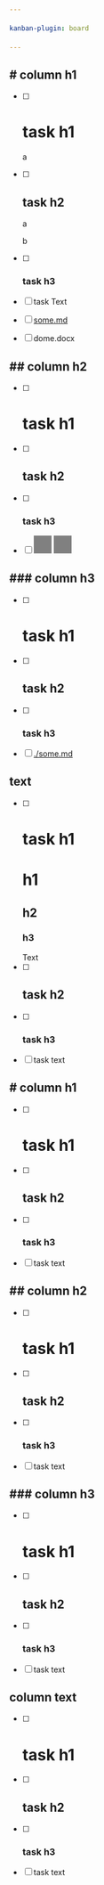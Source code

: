 ```yaml
---

kanban-plugin: board

---
```


## # column h1
- [ ] # task h1
  a
- [ ] ## task h2
  a
  
  b
- [ ] ### task h3
- [ ] task Text
- [ ] [some.md](some.md)
- [ ] dome.docx

## ## column h2
- [ ] # task h1
- [ ] ## task h2
- [ ] ### task h3
- [ ] ![image](image.png)
  ![image](image.png)

## ### column h3
- [ ] # task h1
- [ ] ## task h2
- [ ] ### task h3
- [ ] [./some.md](./some.md)

## text
- [ ] # task h1
  # h1
  ## h2
  ### h3
  Text
- [ ] ## task h2
- [ ] ### task h3
- [ ] task text

## # column h1
- [ ] # task h1
- [ ] ## task h2
- [ ] ### task h3
- [ ] task text

## ## column h2
- [ ] # task h1
- [ ] ## task h2
- [ ] ### task h3
- [ ] task text

## ### column h3
- [ ] # task h1
- [ ] ## task h2
- [ ] ### task h3
- [ ] task text

## column text
- [ ] # task h1
- [ ] ## task h2
- [ ] ### task h3
- [ ] task text



